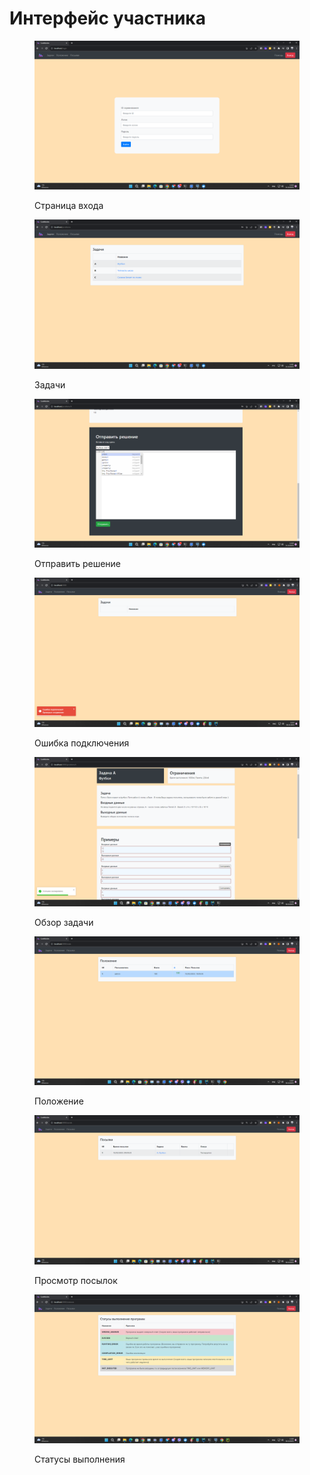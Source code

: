 # Интерфейс участника

<figure><img src="../.gitbook/assets/u_login_page.png" alt=""><figcaption><p>Страница входа</p></figcaption></figure>

<figure><img src="../.gitbook/assets/u_problems.png" alt=""><figcaption><p>Задачи</p></figcaption></figure>

<figure><img src="../.gitbook/assets/u_editor_page.png" alt=""><figcaption><p>Отправить решение</p></figcaption></figure>

<figure><img src="../.gitbook/assets/image (3).png" alt=""><figcaption><p>Ошибка подключения</p></figcaption></figure>

<figure><img src="../.gitbook/assets/image (5).png" alt=""><figcaption><p>Обзор задачи</p></figcaption></figure>

<figure><img src="../.gitbook/assets/image (7).png" alt=""><figcaption><p>Положение</p></figcaption></figure>

<figure><img src="../.gitbook/assets/image (6).png" alt=""><figcaption><p>Просмотр посылок</p></figcaption></figure>

<figure><img src="../.gitbook/assets/image (8).png" alt=""><figcaption><p>Статусы выполнения</p></figcaption></figure>
